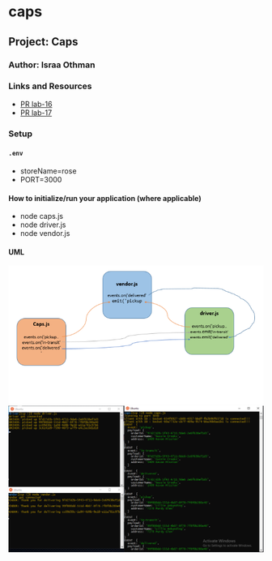 # caps

## Project: Caps

### Author: Israa Othman

### Links and Resources

- [PR lab-16](https://github.com/401-advanced-javascript-israaOthman/caps/pull/2)
- [PR lab-17](https://github.com/401-advanced-javascript-israaOthman/caps/pull/3)


### Setup

#### `.env` 
   - storeName=rose
   - PORT=3000

#### How to initialize/run your application (where applicable)
- node caps.js
- node driver.js
- node vendor.js



#### UML

![UML](assets/events.PNG)
![result lab17](assets/result.PNG)
